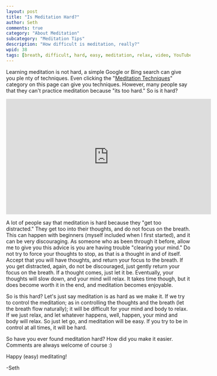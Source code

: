 ```yaml
---
layout: post
title: "Is Meditation Hard?"
author: Seth
comments: true
category: "About Meditation"
subcategory: "Meditation Tips"
description: "How difficult is meditation, really?"
wpid: 38
tags: [breath, difficult, hard, easy, meditation, relax, video, YouTube]
---
```


Learning meditation is not hard, a simple Google or Bing search can give you ple
nty of techniques. Even clicking the "[Meditation Techniques](/category/about-meditation/meditation-techniques)" category on this page can give you techniques. However, many people
 say that they can't practice meditation because "its too hard." So is it hard?

<!--more-->

<iframe width="560" height="315" src="https://www.youtube.com/embed/q0XIhBQoBqI" frameborder="0" allowfullscreen></iframe> 

A lot of people say that meditation is hard because they "get too distracted." They get too into their thoughts, and do not focus on the breath. This can happen with beginners (myself included when I first started), and it can be very discouraging. As someone who as been through it before, allow me to give you this advice is you are having trouble "clearing your mind." Do not try to force your thoughts to stop, as that is a thought in and of itself. Accept that you will have thoughts, and return your focus to the breath. If you get distracted, again, do not be discouraged, just gently return your focus on the breath. If a thought comes, just let it be. Eventually, your thoughts will slow down, and your mind will relax. It takes time though, but it does become worth it in the end, and meditation becomes enjoyable.

So is this hard? Let's just say meditation is as hard as we make it. If we try to control the meditation; as in controlling the thoughts and the breath (let the breath flow naturally); it will be difficult for your mind and body to relax. If we just relax, and let whatever happens, well, happen, your mind and body will relax. So just let go, and meditation will be easy. If you try to be in control at all times, it will be hard.

So have you ever found meditation hard? How did you make it easier. Comments are always welcome of course :)

Happy (easy) meditating!

-Seth
